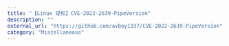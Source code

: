 ```yaml
---
title: "【Linux 提权】CVE-2022-2639-PipeVersion"
description: ""
external_url: "https://github.com/avboy1337/CVE-2022-2639-PipeVersion"
category: "Miscellaneous"
---
```

